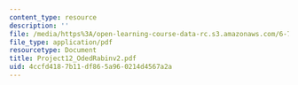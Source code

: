 ```yaml
---
content_type: resource
description: ''
file: /media/https%3A/open-learning-course-data-rc.s3.amazonaws.com/6-772-compound-semiconductor-devices-spring-2003/4ccfd4187b11df865a960214d4567a2a_Project12_OdedRabinv2.pdf
file_type: application/pdf
resourcetype: Document
title: Project12_OdedRabinv2.pdf
uid: 4ccfd418-7b11-df86-5a96-0214d4567a2a
---
```

